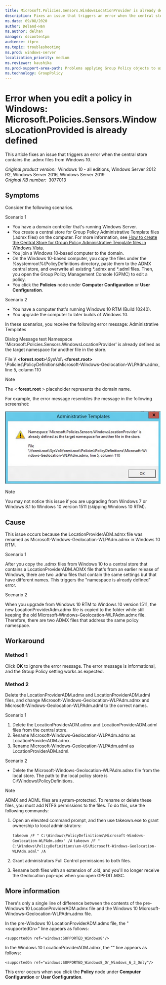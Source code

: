 ```yaml
---
title: Microsoft.Policies.Sensors.WindowsLocationProvider is already defined error when you edit a policy in Windows
description: Fixes an issue that triggers an error when the central store contains the .admx files from Windows 10.
ms.date: 09/08/2020
author: Deland-Han
ms.author: delhan
manager: dscontentpm
audience: itpro
ms.topic: troubleshooting
ms.prod: windows-server
localization_priority: medium
ms.reviewer: kaushika
ms.prod-support-area-path: Problems applying Group Policy objects to users or computers
ms.technology: GroupPolicy
---
```

# Error when you edit a policy in Windows: Microsoft.Policies.Sensors.WindowsLocationProvided is already defined

This article fixes an issue that triggers an error when the central store contains the .admx files from Windows 10.

_Original product version:_ &nbsp;Windows 10 - all editions, Windows Server 2012 R2, Windows Server 2016, Windows Server 2019  
_Original KB number:_ &nbsp;3077013

## Symptoms

Consider the following scenarios.

Scenario 1 
- You have a domain controller that's running Windows Server.
- You create a central store for Group Policy Administrative Template files (.admx files) on the computer. For more information, see [How to create the Central Store for Group Policy Administrative Template files in Windows Vista](https://support.microsoft.com/help/929841).
- You join a Windows 10-based computer to the domain.
- On the Windows 10-based computer, you copy the files under the %systemroot%\PolicyDefinitions directory, paste them to the ADMX central store, and overwrite all existing *.admx and *.adml files. Then, you open the Group Policy Management Console (GPMC) to edit a policy.
- You click the **Policies**  node under **Computer Configuration** or **User Configuration**.

Scenario 2 
- You have a computer that's running Windows 10 RTM (Build 10240).
- You upgrade the computer to later builds of Windows 10.

In these scenarios, you receive the following error message:
 Administrative Templates

Dialog Message text
Namespace 'Microsoft.Policies.Sensors.WindowsLocationProvider' is already defined as the target namespace for another file in the store.

File
\\\ **<forest.root>**\SysVol\ **\<forest.root>** \Policies\PolicyDefinitions\Microsoft-Windows-Geolocation-WLPAdm.admx, line 5, column 110

> [!NOTE]
>  The < **forest.root** > placeholder represents the domain name.

For example, the error message resembles the message in the following screenshot:

![example](./media/microsoft-policies-sensors-windowslocationprovider-defined/namespace-already-defined-error.png)

> [!NOTE]
> You may not notice this issue if you are upgrading from Windows 7 or Windows 8.1 to Windows 10 version 1511 (skipping Windows 10 RTM).

## Cause

This issue occurs because the LocationProviderADM.admx file was renamed as Microsoft-Windows-Geolocation-WLPAdm.admx in Windows 10 RTM.

Scenario 1 

After you copy the .admx files from Windows 10 to a central store that contains a LocationProviderADM.ADMX file that's from an earlier release of Windows, there are two .admx files that contain the same settings but that have different names. This triggers the "namespace is already defined" error.

Scenario 2 

When you upgrade from Windows 10 RTM to Windows 10 version 1511, the new LocationProviderAdm.admx file is copied to the folder while still keeping the old Microsoft-Windows-Geolocation-WLPAdm.admx file. Therefore, there are two ADMX files that address the same policy namespace.

## Workaround

### Method 1

Click **OK**  to ignore the error message. The error message is informational, and the Group Policy setting works as expected.

### Method 2

Delete the LocationProviderADM.admx and LocationProviderADM.adml files, and change Microsoft-Windows-Geolocation-WLPAdm.admx and Microsoft-Windows-Geolocation-WLPAdm.adml to the correct names.

Scenario 1 
1. Delete the LocationProviderADM.admx and LocationProviderADM.adml files from the central store.
2. Rename Microsoft-Windows-Geolocation-WLPAdm.admx as LocationProviderADM.admx.
3. Rename Microsoft-Windows-Geolocation-WLPAdm.adml as LocationProviderADM.adml. 

Scenario 2 

- Delete the Microsoft-Windows-Geolocation-WLPAdm.admx file from the local store. The path to the local policy store is C:\Windows\PolicyDefinitions.
> [!NOTE]
>  ADMX and ADML files are system-protected. To rename or delete these files, you must add NTFS permissions to the files. To do this, use the following commands:
1. Open an elevated command prompt, and then use takeown.exe to grant ownership to local administrators:

    `takeown /F " C:\Windows\PolicyDefinitions\Microsoft-Windows-Geolocation-WLPAdm.admx" /A`
    `takeown /F " C:\Windows\PolicyDefinitions\en-US\Microsoft-Windows-Geolocation-WLPAdm.adml" /A`

2. Grant administrators Full Control permissions to both files.
3. Rename both files with an extension of .old, and you'll no longer receive the Geolocation pop-ups when you open GPEDIT.MSC.

## More information

There's only a single line of difference between the contents of the pre-Windows 10 LocationProviderADM.admx file and the Windows 10 Microsoft-Windows-Geolocation-WLPAdm.admx file.

In the pre-Windows 10 LocationProviderADM.admx file, the "\<supportedOn>" line appears as follows:

```console
<supportedOn ref="windows:SUPPORTED_Windows8"/>
```

In the Windows 10 LocationProviderADM.admx, the "<supportedOn>" line appears as follows:
```console
<supportedOn ref="windows:SUPPORTED_Windows8_Or_Windows_6_3_Only"/>
```

This error occurs when you click the **Policy**  node under **Computer Configuration** or **User Configuration**.

